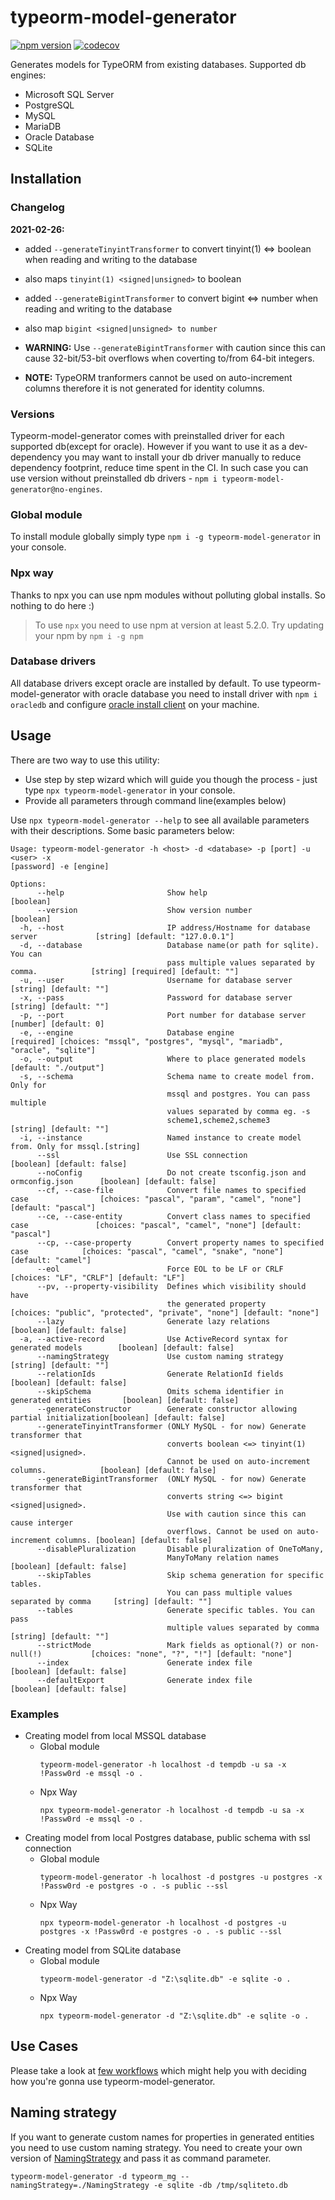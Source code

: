 # typeorm-model-generator

[![npm version](https://badge.fury.io/js/typeorm-model-generator.svg)](https://badge.fury.io/js/typeorm-model-generator)
[![codecov](https://codecov.io/gh/Kononnable/typeorm-model-generator/branch/master/graph/badge.svg)](https://codecov.io/gh/Kononnable/typeorm-model-generator)

<!-- ***
## :warning: This project is in a maintenance phase. See [#329](https://github.com/Kononnable/typeorm-model-generator/issues/329) for details.
*** -->

Generates models for TypeORM from existing databases.
Supported db engines:
* Microsoft SQL Server
* PostgreSQL
* MySQL
* MariaDB
* Oracle Database
* SQLite

## Installation

### Changelog

**2021-02-26:**

- added `--generateTinyintTransformer` to convert tinyint(1) <=> boolean when reading and writing to the database
- also maps `tinyint(1) <signed|unsigned>` to boolean

- added `--generateBigintTransformer` to convert bigint <=> number when reading and writing to the database
- also map `bigint <signed|unsigned> to number`

- **WARNING:** Use `--generateBigintTransformer` with caution since this can cause 32-bit/53-bit overflows when coverting to/from 64-bit integers. 

- **NOTE:** TypeORM tranformers cannot be used on auto-increment columns therefore it is not generated for identity columns.

### Versions
Typeorm-model-generator comes with preinstalled driver for each supported db(except for oracle). However if you want to use it as a dev-dependency you may want to install your db driver manually to reduce dependency footprint, reduce time spent in the CI. In such case you can use version without preinstalled db drivers - `npm i typeorm-model-generator@no-engines`.  
### Global module
To install module globally simply type `npm i -g typeorm-model-generator` in your console.
### Npx way
Thanks to npx you can use npm modules without polluting global installs. So nothing to do here :)
>To use `npx` you need to use npm at version at least 5.2.0. Try updating your npm by `npm i -g npm`
### Database drivers
All database drivers except oracle are installed by default. To use typeorm-model-generator with oracle database you need to install driver with `npm i oracledb` and configure [oracle install client](http://www.oracle.com/technetwork/database/database-technologies/instant-client/overview/index.html) on your machine.

## Usage 
There are two way to use this utility:
- Use step by step wizard which will guide you though the process - just type `npx typeorm-model-generator` in your console.
- Provide all parameters through command line(examples below)


Use `npx typeorm-model-generator --help` to see all available parameters with their descriptions. Some basic parameters below:
```shell
Usage: typeorm-model-generator -h <host> -d <database> -p [port] -u <user> -x
[password] -e [engine]

Options:
      --help                       Show help                                           [boolean]
      --version                    Show version number                                 [boolean]
  -h, --host                       IP address/Hostname for database server             [string] [default: "127.0.0.1"]
  -d, --database                   Database name(or path for sqlite). You can
                                   pass multiple values separated by comma.            [string] [required] [default: ""]
  -u, --user                       Username for database server                        [string] [default: ""]
  -x, --pass                       Password for database server                        [string] [default: ""]
  -p, --port                       Port number for database server                     [number] [default: 0]
  -e, --engine                     Database engine                                     [required] [choices: "mssql", "postgres", "mysql", "mariadb", "oracle", "sqlite"]
  -o, --output                     Where to place generated models                     [default: "./output"]
  -s, --schema                     Schema name to create model from. Only for
                                   mssql and postgres. You can pass multiple
                                   values separated by comma eg. -s
                                   scheme1,scheme2,scheme3                             [string] [default: ""]
  -i, --instance                   Named instance to create model from. Only for mssql.[string]
      --ssl                        Use SSL connection                                  [boolean] [default: false]
      --noConfig                   Do not create tsconfig.json and ormconfig.json      [boolean] [default: false]
      --cf, --case-file            Convert file names to specified case                [choices: "pascal", "param", "camel", "none"] [default: "pascal"]
      --ce, --case-entity          Convert class names to specified case               [choices: "pascal", "camel", "none"] [default: "pascal"]
      --cp, --case-property        Convert property names to specified case            [choices: "pascal", "camel", "snake", "none"] [default: "camel"]
      --eol                        Force EOL to be LF or CRLF                          [choices: "LF", "CRLF"] [default: "LF"]
      --pv, --property-visibility  Defines which visibility should have
                                   the generated property                              [choices: "public", "protected", "private", "none"] [default: "none"]
      --lazy                       Generate lazy relations                             [boolean] [default: false]
  -a, --active-record              Use ActiveRecord syntax for generated models        [boolean] [default: false]
      --namingStrategy             Use custom naming strategy                          [string] [default: ""]
      --relationIds                Generate RelationId fields                          [boolean] [default: false]
      --skipSchema                 Omits schema identifier in generated entities       [boolean] [default: false]
      --generateConstructor        Generate constructor allowing partial initialization[boolean] [default: false]
      --generateTinyintTransformer (ONLY MySQL - for now) Generate transformer that
                                   converts boolean <=> tinyint(1) <signed|usigned>.
                                   Cannot be used on auto-increment columns.            [boolean] [default: false]
      --generateBigintTransformer  (ONLY MySQL - for now) Generate transformer that
                                   converts string <=> bigint <signed|usigned>.
                                   Use with caution since this can cause interger
                                   overflows. Cannot be used on auto-increment columns. [boolean] [default: false]
      --disablePluralization       Disable pluralization of OneToMany,
                                   ManyToMany relation names                           [boolean] [default: false]
      --skipTables                 Skip schema generation for specific tables.
                                   You can pass multiple values separated by comma     [string] [default: ""]
      --tables                     Generate specific tables. You can pass
                                   multiple values separated by comma                  [string] [default: ""]
      --strictMode                 Mark fields as optional(?) or non-null(!)           [choices: "none", "?", "!"] [default: "none"]
      --index                      Generate index file                                 [boolean] [default: false]
      --defaultExport              Generate index file                                 [boolean] [default: false]

```
### Examples

* Creating model from local MSSQL database
   * Global module
      ```
      typeorm-model-generator -h localhost -d tempdb -u sa -x !Passw0rd -e mssql -o .
      ````
   * Npx Way
      ```
      npx typeorm-model-generator -h localhost -d tempdb -u sa -x !Passw0rd -e mssql -o .
      ````
* Creating model from local Postgres database, public schema with ssl connection
   * Global module
      ```
      typeorm-model-generator -h localhost -d postgres -u postgres -x !Passw0rd -e postgres -o . -s public --ssl
      ````
   * Npx Way
      ```
      npx typeorm-model-generator -h localhost -d postgres -u postgres -x !Passw0rd -e postgres -o . -s public --ssl
      ````
* Creating model from SQLite database
   * Global module
      ```
      typeorm-model-generator -d "Z:\sqlite.db" -e sqlite -o .
      ````
   * Npx Way
      ```
      npx typeorm-model-generator -d "Z:\sqlite.db" -e sqlite -o .
      ````
## Use Cases
Please take a look at [few workflows](USECASES.md) which might help you with deciding how you're gonna use typeorm-model-generator.
## Naming strategy
If you want to generate custom names for properties in generated entities you need to use custom naming strategy. You need to create your own version of [NamingStrategy](https://github.com/Kononnable/typeorm-model-generator/blob/master/src/NamingStrategy.ts) and pass it as command parameter.

```typeorm-model-generator -d typeorm_mg --namingStrategy=./NamingStrategy -e sqlite -db /tmp/sqliteto.db```
